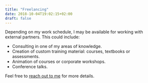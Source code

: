 ```yaml
---
title: "Freelancing"
date: 2018-10-04T19:02:15+02:00
draft: false
---
```


Depending on my work schedule, I may be available for working with external partners. This could include:

- Consulting in one of my areas of knowledge.
- Creation of custom training material: courses, textbooks or assessments.
- Animation of courses or corporate workshops.
- Conference talks.

Feel free to [reach out to me](mailto:bpesquet%20[at]%20gmail%20[dot]%20com) for more details.
